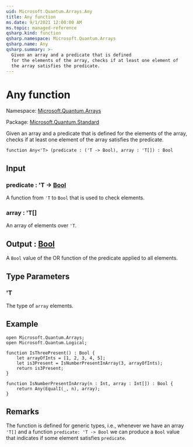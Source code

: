 ```yaml
---
uid: Microsoft.Quantum.Arrays.Any
title: Any function
ms.date: 9/1/2021 12:00:00 AM
ms.topic: managed-reference
qsharp.kind: function
qsharp.namespace: Microsoft.Quantum.Arrays
qsharp.name: Any
qsharp.summary: >-
  Given an array and a predicate that is defined
  for the elements of the array, checks if at least one element of
  the array satisfies the predicate.
---
```


# Any function

Namespace: [Microsoft.Quantum.Arrays](xref:Microsoft.Quantum.Arrays)

Package: [Microsoft.Quantum.Standard](https://nuget.org/packages/Microsoft.Quantum.Standard)


Given an array and a predicate that is definedfor the elements of the array, checks if at least one element ofthe array satisfies the predicate.

```qsharp
function Any<'T> (predicate : ('T -> Bool), array : 'T[]) : Bool
```


## Input

### predicate : 'T -> [Bool](xref:microsoft.quantum.qsharp.valueliterals#bool-literals)

A function from `'T` to `Bool` that is used to check elements.


### array : 'T[]

An array of elements over `'T`.



## Output : [Bool](xref:microsoft.quantum.qsharp.valueliterals#bool-literals)

A `Bool` value of the OR function of the predicate applied to all elements.

## Type Parameters

### 'T

The type of `array` elements.

## Example

```qsharpopen Microsoft.Quantum.Arrays;open Microsoft.Quantum.Logical;function IsThreePresent() : Bool {    let arrayOfInts = [1, 2, 3, 4, 5];    let is3Present = IsNumberPresentInArray(3, arrayOfInts);    return is3Present;}function IsNumberPresentInArray(n : Int, array : Int[]) : Bool {    return Any(EqualI(_, n), array);}```

## Remarks

The function is defined for generic types, i.e., whenever we havean array `'T[]` and a function `predicate: 'T -> Bool` we can producea `Bool` value that indicates if some element satisfies `predicate`.